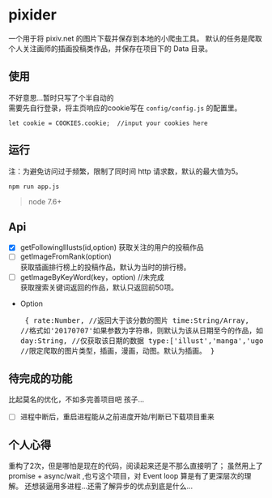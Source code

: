 
# pixider 
一个用于将 pixiv.net 的图片下载并保存到本地的小爬虫工具。
默认的任务是爬取个人关注画师的插画投稿类作品，并保存在项目下的 Data 目录。


## 使用
不好意思...暂时只写了个半自动的  
需要先自行登录，将主页响应的cookie写在 `config/config.js` 的配置里。 
 
```
let cookie = COOKIES.cookie;  //input your cookies here
```

## 运行
注：为避免访问过于频繁，限制了同时间 http 请求数，默认的最大值为5。

```
npm run app.js
```
>node 7.6+




## Api
 * [x] getFollowingIllusts(id,option)
 获取关注的用户的投稿作品  
 * [ ] getImageFromRank(option)  
 获取插画排行榜上的投稿作品，默认为当时的排行榜。
 * [ ] getImageByKeyWord(key，option) //未完成  
 获取搜索关键词返回的作品，默认只返回前50项。
 * Option<pre>
  {
  rate:Number,		     //返回大于该分数的图片
  time:String/Array, 	//格式如'20170707'如果参数为字符串，则默认为该从日期至今的作品，如果为数组，则为数组内两个日期之间的作品
  day:String,		   //仅获取该日期的数据
  type:['illust','manga','ugoira']      //限定爬取的图片类型，插画，漫画，动图。默认为插画。
  }
</pre>

## 待完成的功能
比起莫名的优化，不如多完善项目吧 孩子...  

* [ ]  进程中断后，重启进程能从之前进度开始/判断已下载项目重来

## 个人心得
重构了2次，但是哪怕是现在的代码，阅读起来还是不那么直接明了；
虽然用上了 promise + async/wait ,也亏这个项目，对 Event loop 算是有了更深层次的理解。
还想装逼用多进程...还需了解异步的优点到底是什么...
